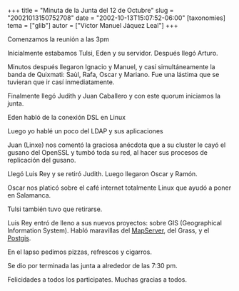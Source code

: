 +++
title = "Minuta de la Junta del 12 de Octubre"
slug = "20021013150752708"
date = "2002-10-13T15:07:52-06:00"
[taxonomies]
tema = ["glib"]
autor = ["Víctor Manuel Jáquez Leal"]
+++

Comenzamos la reunión a las 3pm

Inicialmente estabamos Tulsi, Eden y su servidor. Después llegó Arturo.

<!-- more -->
Minutos después llegaron Ignacio y Manuel, y casí simultáneamente la
banda de Quixmati: Saùl, Rafa, Oscar y Mariano. Fue una lástima que se
tuvieran que ir casí inmediatamente.

Finalmente llegó Judith y Juan Caballero y con este quorum iniciamos la
junta.

Eden habló de la conexión DSL en Linux

Luego yo hablé un poco del LDAP y sus aplicaciones

Juan (Linxe) nos comentó la graciosa anécdota que a su cluster le cayó
el gusano del OpenSSL y tumbó toda su red, al hacer sus procesos de
replicación del gusano.

Llegó Luis Rey y se retiró Judith. Luego llegaron Oscar y Ramón.

Oscar nos platicó sobre el café internet totalmente Linux que ayudó a
poner en Salamanca.

Tulsi también tuvo que retirarse.

Luis Rey entró de lleno a sus nuevos proyectos: sobre GIS (Geographical
Information System). Habló maravillas del
[MapServer](http://mapserver.gis.umn.edu/), del
<a href="" http:="" data-grass.itc.it=""></a>Grass, y el
[Postgis](http://postgis.refractions.net/).

En el lapso pedimos pizzas, refrescos y cigarros.

Se dio por terminada las junta a alrededor de las 7:30 pm.

Felicidades a todos los participates. Muchas gracias a todos.
